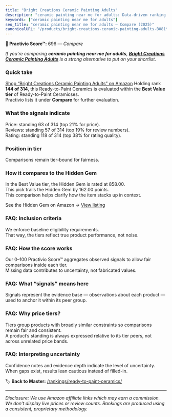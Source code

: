 ```yaml
---
title: "Bright Creations Ceramic Painting Adults"
description: "ceramic painting near me for adults: Data-driven ranking using the Practivio Score™. Positioned by quality, value, demand, findability, momentum."
keywords: ["ceramic painting near me for adults"]
seo_title: "ceramic painting near me for adults — Compare (2025)"
canonicalURL: "/products/bright-creations-ceramic-painting-adults-B081YH1M1B/"
---
```


**🛒 Practivio Score™:** 696 — _Compare_


*If you're comparing **ceramic painting near me for adults**, **[Bright Creations Ceramic Painting Adults](https://www.amazon.com/dp/B081YH1M1B?tag=practivio-20)** is a strong alternative to put on your shortlist.*
### Quick take
[Shop “Bright Creations Ceramic Painting Adults” on Amazon](https://www.amazon.com/dp/B081YH1M1B?tag=practivio-20)
Holding rank **144 of 314**, this Ready-to-Paint Ceramics is evaluated within the **Best Value tier** of Ready-to-Paint Ceramicses.  
Practivio lists it under **Compare** for further evaluation.

### What the signals indicate
Price: standing 63 of 314 (top 21% for price).  
Reviews: standing 57 of 314 (top 19% for review numbers).  
Rating: standing 118 of 314 (top 38% for rating quality).  

### Position in tier
Comparisons remain tier-bound for fairness.

### How it compares to the Hidden Gem
In the Best Value tier, the Hidden Gem is rated at 858.00.  
This pick trails the Hidden Gem by 162.00 points.  
This comparison helps clarify how the item stacks up in context.  

See the Hidden Gem on Amazon → [View listing](https://www.amazon.com/dp/B075L8LCTG?tag=practivio-20)

### FAQ: Inclusion criteria
We enforce baseline eligibility requirements.  
That way, the tiers reflect true product performance, not noise.

### FAQ: How the score works
Our 0–100 Practivio Score™ aggregates observed signals to allow fair comparisons inside each tier.  
Missing data contributes to uncertainty, not fabricated values.

### FAQ: What “signals” means here
Signals represent the evidence base — observations about each product — used to anchor it within its peer group.

### FAQ: Why price tiers?
Tiers group products with broadly similar constraints so comparisons remain fair and consistent.  
A product’s standing is always expressed relative to its tier peers, not across unrelated price bands.

### FAQ: Interpreting uncertainty
Confidence notes and evidence depth indicate the level of uncertainty.  
When gaps exist, results lean cautious instead of filled-in.

<!-- Missing template for Compare/CompareWithinPriceClass -->


🏷️ **Back to Master:** [/rankings/ready-to-paint-ceramics/](/rankings/ready-to-paint-ceramics/)

---
_Disclosure: We use Amazon affiliate links which may earn a commission. We don’t display live prices or review counts. Rankings are produced using a consistent, proprietary methodology._
